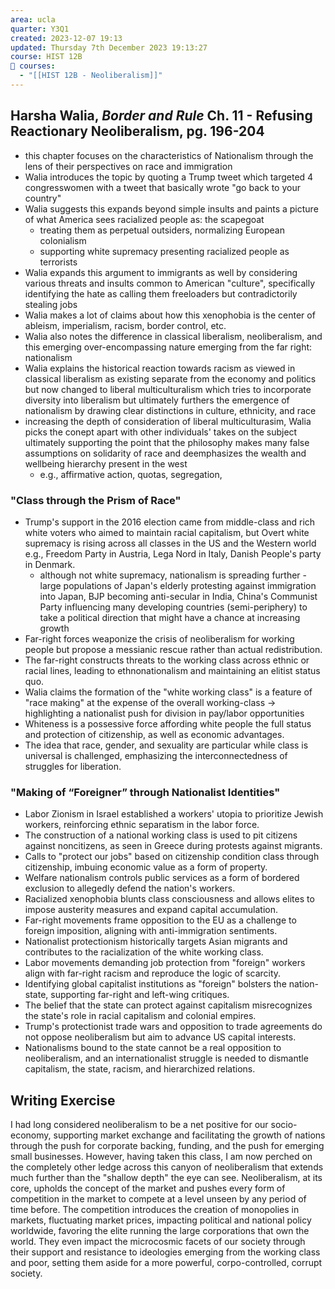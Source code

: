 ```yaml
---
area: ucla
quarter: Y3Q1
created: 2023-12-07 19:13
updated: Thursday 7th December 2023 19:13:27
course: HIST 12B
📕 courses:
  - "[[HIST 12B - Neoliberalism]]"
---
```

## Harsha Walia, *Border and Rule* Ch. 11 - Refusing Reactionary Neoliberalism, pg. 196-204
- this chapter focuses on the characteristics of Nationalism through the lens of their perspectives on race and immigration
- Walia introduces the topic by quoting a Trump tweet which targeted 4 congresswomen with a tweet that basically wrote "go back to your country"
- Walia suggests this expands beyond simple insults and paints a picture of what America sees racialized people as: the scapegoat
	- treating them as perpetual outsiders, normalizing European colonialism
	- supporting white supremacy presenting racialized people as terrorists
- Walia expands this argument to immigrants as well by considering various threats and insults common to American "culture", specifically identifying the hate as calling them freeloaders but contradictorily stealing jobs
- Walia makes a lot of claims about how this xenophobia is the center of ableism, imperialism, racism, border control, etc.
- Walia also notes the difference in classical liberalism, neoliberalism, and this emerging over-encompassing nature emerging from the far right: nationalism
- Walia explains the historical reaction towards racism as viewed in classical liberalism as existing separate from the economy and politics but now changed to liberal multiculturalism which tries to incorporate diversity into liberalism but ultimately furthers the emergence of nationalism by drawing clear distinctions in culture, ethnicity, and race
- increasing the depth of consideration of liberal multiculturasim, Walia picks the conept apart with other individuals' takes on the subject ultimately supporting the point that the philosophy makes many false assumptions on solidarity of race and deemphasizes the wealth and wellbeing hierarchy present in the west
	- e.g., affirmative action, quotas, segregation, 
### "Class through the Prism of Race"
- Trump's support in the 2016 election came from middle-class and rich white voters who aimed to maintain racial capitalism, but Overt white supremacy is rising across all classes in the US and the Western world e.g., Freedom Party in Austria, Lega Nord in Italy, Danish People's party in Denmark.
	- although not white supremacy, nationalism is spreading further - large populations of Japan's elderly protesting against immigration into Japan, BJP becoming anti-secular in India, China's Communist Party influencing many developing countries (semi-periphery) to take a political direction that might have a chance at increasing growth
- Far-right forces weaponize the crisis of neoliberalism for working people but propose a messianic rescue rather than actual redistribution.
- The far-right constructs threats to the working class across ethnic or racial lines, leading to ethnonationalism and maintaining an elitist status quo.
- Walia claims the formation of the "white working class" is a feature of "race making" at the expense of the overall working-class -> highlighting a nationalist push for division in pay/labor opportunities
- Whiteness is a possessive force affording white people the full status and protection of citizenship, as well as economic advantages.
- The idea that race, gender, and sexuality are particular while class is universal is challenged, emphasizing the interconnectedness of struggles for liberation.
### "Making of “Foreigner” through Nationalist Identities"
- Labor Zionism in Israel established a workers' utopia to prioritize Jewish workers, reinforcing ethnic separatism in the labor force.
- The construction of a national working class is used to pit citizens against noncitizens, as seen in Greece during protests against migrants.
- Calls to "protect our jobs" based on citizenship condition class through citizenship, imbuing economic value as a form of property.
- Welfare nationalism controls public services as a form of bordered exclusion to allegedly defend the nation's workers.
- Racialized xenophobia blunts class consciousness and allows elites to impose austerity measures and expand capital accumulation.
- Far-right movements frame opposition to the EU as a challenge to foreign imposition, aligning with anti-immigration sentiments.
- Nationalist protectionism historically targets Asian migrants and contributes to the racialization of the white working class.
- Labor movements demanding job protection from "foreign" workers align with far-right racism and reproduce the logic of scarcity.
- Identifying global capitalist institutions as "foreign" bolsters the nation-state, supporting far-right and left-wing critiques.
- The belief that the state can protect against capitalism misrecognizes the state's role in racial capitalism and colonial empires.
- Trump's protectionist trade wars and opposition to trade agreements do not oppose neoliberalism but aim to advance US capital interests.
- Nationalisms bound to the state cannot be a real opposition to neoliberalism, and an internationalist struggle is needed to dismantle capitalism, the state, racism, and hierarchized relations.
  
## Writing Exercise
I had long considered neoliberalism to be a net positive for our socio-economy, supporting market exchange and facilitating the growth of nations through the push for corporate backing, funding, and the push for emerging small businesses. However, having taken this class, I am now perched on the completely other ledge across this canyon of neoliberalism that extends much further than the "shallow depth" the eye can see. Neoliberalism, at its core, upholds the concept of the market and pushes every form of competition in the market to compete at a level unseen by any period of time before. The competition introduces the creation of monopolies in markets, fluctuating market prices, impacting political and national policy worldwide, favoring the elite running the large corporations that own the world. They even impact the microcosmic facets of our society through their support and resistance to ideologies emerging from the working class and poor, setting them aside for a more powerful, corpo-controlled, corrupt society.